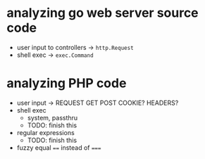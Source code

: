 # analyzing go web server source code
- user input to controllers -> `http.Request`
- shell exec -> `exec.Command`

# analyzing PHP code
- user input -> REQUEST GET POST COOKIE? HEADERS?
- shell exec
  - system, passthru
  - TODO: finish this
- regular expressions
  - TODO: finish this
- fuzzy equal `==` instead of `===`

